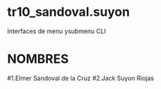 # tr10_sandoval.suyon
Interfaces de menu ysubmenu CLI
# NOMBRES
#1.Elmer Sandoval de la Cruz
#2.Jack Suyon Riojas
